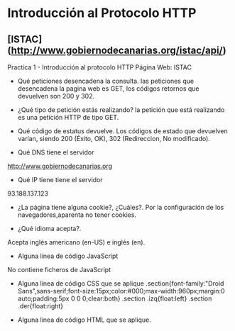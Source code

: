 # Introducción al Protocolo HTTP
## [ISTAC] (http://www.gobiernodecanarias.org/istac/api/)
Practica 1 - Introducción al protocolo HTTP
Página Web: ISTAC

- Qué peticiones desencadena la consulta.
las peticiones que desencadena la pagina web es GET, los códigos retornos que devuelven son 200 y 302.

- ¿Qué tipo de petición estás realizando?
la petición que está realizando es una petición HTTP de tipo GET.   

- Qué código de estatus devuelve.
Los códigos de estado que devuelven varían, siendo 200 (Éxito, OK), 302 (Redireccion, No modificado).

- Qué DNS tiene el servidor

http://www.gobiernodecanarias.org

- Qué IP tiene tiene el servidor

93.188.137.123

- ¿La página tiene alguna cookie?, ¿Cuáles?.
Por la configuración de los navegadores,aparenta no tener cookies.

- ¿Qué idioma acepta?.

Acepta inglés americano (en-US) e inglés (en). 

- Alguna línea de código JavaScript

No contiene ficheros de JavaScript

- Alguna línea de código CSS que se aplique
.section{font-family:"Droid Sans",sans-serif;font-size:15px;color:#000;max-width:960px;margin:0 auto;padding:5px 0 0 0;clear:both}
.section .izq{float:left}
.section .der{float:right}

- Alguna línea de código HTML que se aplique.
<div class="der">
<img src="/istac/resources/imagenes/logo_edatos.jpg" alt="">	
